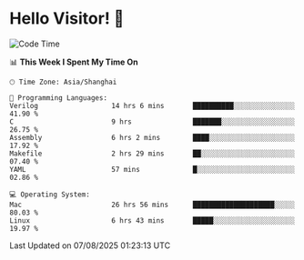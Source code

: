# Hello Visitor! 👋

<!--START_SECTION:waka-->
![Code Time](http://img.shields.io/badge/Code%20Time-361%20hrs%2018%20mins-blue)

📊 **This Week I Spent My Time On** 

```text
🕑︎ Time Zone: Asia/Shanghai

💬 Programming Languages: 
Verilog                  14 hrs 6 mins       ██████████░░░░░░░░░░░░░░░   41.90 % 
C                        9 hrs               ███████░░░░░░░░░░░░░░░░░░   26.75 % 
Assembly                 6 hrs 2 mins        ████░░░░░░░░░░░░░░░░░░░░░   17.92 % 
Makefile                 2 hrs 29 mins       ██░░░░░░░░░░░░░░░░░░░░░░░   07.40 % 
YAML                     57 mins             █░░░░░░░░░░░░░░░░░░░░░░░░   02.86 % 

💻 Operating System: 
Mac                      26 hrs 56 mins      ████████████████████░░░░░   80.03 % 
Linux                    6 hrs 43 mins       █████░░░░░░░░░░░░░░░░░░░░   19.97 % 
```


 Last Updated on 07/08/2025 01:23:13 UTC
<!--END_SECTION:waka-->
